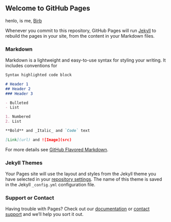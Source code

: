 ## Welcome to GitHub Pages

henlo, is me, [Birb](https://www.google.com/search?q=birb&hl=no&source=lnms&tbm=isch&sa=X&ved=0ahUKEwjsvLKnjbPeAhULkywKHTCABr8Q_AUIDigB&biw=1536&bih=754&dpr=1.25#imgrc=Kacl0rVz5lZeUM:)

Whenever you commit to this repository, GitHub Pages will run [Jekyll](https://jekyllrb.com/) to rebuild the pages in your site, from the content in your Markdown files.

### Markdown

Markdown is a lightweight and easy-to-use syntax for styling your writing. It includes conventions for

```markdown
Syntax highlighted code block

# Header 1
## Header 2
### Header 3

- Bulleted
- List

1. Numbered
2. List

**Bold** and _Italic_ and `Code` text

[Link](url) and ![Image](src)
```

For more details see [GitHub Flavored Markdown](https://guides.github.com/features/mastering-markdown/).

### Jekyll Themes

Your Pages site will use the layout and styles from the Jekyll theme you have selected in your [repository settings](https://github.com/TrulsBS/TrulsTest/settings). The name of this theme is saved in the Jekyll `_config.yml` configuration file.

### Support or Contact

Having trouble with Pages? Check out our [documentation](https://help.github.com/categories/github-pages-basics/) or [contact support](https://github.com/contact) and we’ll help you sort it out.
